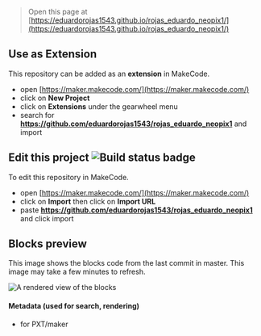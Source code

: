 
> Open this page at [https://eduardorojas1543.github.io/rojas_eduardo_neopix1/](https://eduardorojas1543.github.io/rojas_eduardo_neopix1/)

## Use as Extension

This repository can be added as an **extension** in MakeCode.

* open [https://maker.makecode.com/](https://maker.makecode.com/)
* click on **New Project**
* click on **Extensions** under the gearwheel menu
* search for **https://github.com/eduardorojas1543/rojas_eduardo_neopix1** and import

## Edit this project ![Build status badge](https://github.com/eduardorojas1543/rojas_eduardo_neopix1/workflows/MakeCode/badge.svg)

To edit this repository in MakeCode.

* open [https://maker.makecode.com/](https://maker.makecode.com/)
* click on **Import** then click on **Import URL**
* paste **https://github.com/eduardorojas1543/rojas_eduardo_neopix1** and click import

## Blocks preview

This image shows the blocks code from the last commit in master.
This image may take a few minutes to refresh.

![A rendered view of the blocks](https://github.com/eduardorojas1543/rojas_eduardo_neopix1/raw/master/.github/makecode/blocks.png)

#### Metadata (used for search, rendering)

* for PXT/maker
<script src="https://makecode.com/gh-pages-embed.js"></script><script>makeCodeRender("{{ site.makecode.home_url }}", "{{ site.github.owner_name }}/{{ site.github.repository_name }}");</script>
